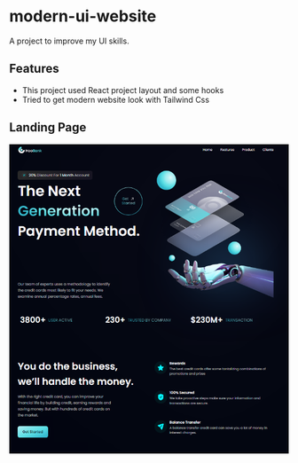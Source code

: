 # modern-ui-website
 
A project to improve my UI skills.

## Features

- This project used React project layout and some hooks
- Tried to get modern website look with Tailwind Css

## Landing Page
![This is an image](/img/landingPage.PNG)
